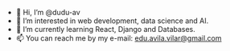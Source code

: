 - 👋 Hi, I’m @dudu-av
- 👀 I’m interested in web development, data science and AI.
- 🌱 I’m currently learning React, Django and Databases.
- 📫 You can reach me by my e-mail: edu.avila.vilar@gmail.com

<!---
dudu-av/dudu-av is a ✨ special ✨ repository because its `README.md` (this file) appears on your GitHub profile.
You can click the Preview link to take a look at your changes.
--->
